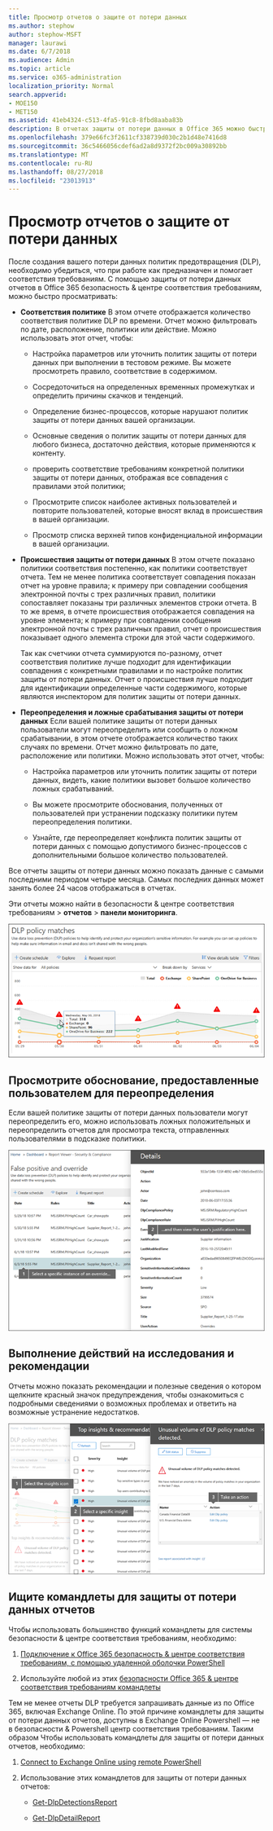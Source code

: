 ```yaml
---
title: Просмотр отчетов о защите от потери данных
ms.author: stephow
author: stephow-MSFT
manager: laurawi
ms.date: 6/7/2018
ms.audience: Admin
ms.topic: article
ms.service: o365-administration
localization_priority: Normal
search.appverid:
- MOE150
- MET150
ms.assetid: 41eb4324-c513-4fa5-91c8-8fbd8aaba83b
description: В отчетах защиты от потери данных в Office 365 можно быстро просмотреть число соответствия политике защиты от потери данных, переопределений или ложные срабатывания; Просмотрите ли они в случае прибора вверх или вниз по времени; отчет можно фильтровать по-разному; и посмотреть дополнительные сведения, выбрав точку на линии на диаграмме.
ms.openlocfilehash: 379e66fc3f2611cf338739d030c2b1d48e7416d8
ms.sourcegitcommit: 36c5466056cdef6ad2a8d9372f2bc009a30892bb
ms.translationtype: MT
ms.contentlocale: ru-RU
ms.lasthandoff: 08/27/2018
ms.locfileid: "23013913"
---
```

# <a name="view-the-reports-for-data-loss-prevention"></a>Просмотр отчетов о защите от потери данных

После создания вашего потери данных политик предотвращения (DLP), необходимо убедиться, что при работе как предназначен и помогает соответствия требованиям. С помощью защиты от потери данных отчетов в Office 365 безопасность &amp; центре соответствия требованиям, можно быстро просматривать:
  
- **Соответствия политике** В этом отчете отображается количество соответствия политике DLP по времени. Отчет можно фильтровать по дате, расположение, политики или действие. Можно использовать этот отчет, чтобы: 
    
  - Настройка параметров или уточнить политик защиты от потери данных при выполнении в тестовом режиме. Вы можете просмотреть правило, соответствие в содержимом.
    
  - Сосредоточиться на определенных временных промежутках и определить причины скачков и тенденций.
    
  - Определение бизнес-процессов, которые нарушают политик защиты от потери данных вашей организации.
    
  - Основные сведения о политик защиты от потери данных для любого бизнеса, достаточно действия, которые применяются к контенту.
    
  - проверить соответствие требованиям конкретной политики защиты от потери данных, отображая все совпадения с правилами этой политики;
    
  - Просмотрите список наиболее активных пользователей и повторите пользователей, которые вносят вклад в происшествия в вашей организации.
    
  - Просмотр списка верхней типов конфиденциальной информации в вашей организации.
    
- **Происшествия защиты от потери данных** В этом отчете показано политики соответствия постепенно, как политики соответствует отчета. Тем не менее политика соответствует совпадения показан отчет на уровне правила; к примеру при совпадении сообщения электронной почты с трех различных правил, политики сопоставляет показаны три различных элементов строки отчета. В то же время, в отчете происшествия отображается совпадения на уровне элемента; к примеру при совпадении сообщения электронной почты с трех различных правил, отчет о происшествия показывает одного элемента строки для этой части содержимого. 
    
  Так как счетчики отчета суммируются по-разному, отчет соответствия политике лучше подходит для идентификации совпадения с конкретными правилами и по настройке политик защиты от потери данных. Отчет о происшествия лучше подходит для идентификации определенные части содержимого, которые являются инспектором для политик защиты от потери данных.
    
- **Переопределения и ложные срабатывания защиты от потери данных** Если вашей политике защиты от потери данных пользователи могут переопределить или сообщить о ложном срабатывании, в этом отчете отображается количество таких случаях по времени. Отчет можно фильтровать по дате, расположение или политики. Можно использовать этот отчет, чтобы: 
    
  - Настройка параметров или уточнить политик защиты от потери данных, видеть, какие политики вызовет большое количество ложных срабатываний.
    
  - Вы можете просмотрите обоснования, полученных от пользователей при устранении подсказку политики путем переопределения политики.
    
  - Узнайте, где переопределяет конфликта политик защиты от потери данных с помощью допустимого бизнес-процессов с дополнительными большое количество пользователей.
    
Все отчеты защиты от потери данных можно показать данные с самыми последними периодом четыре месяца. Самых последних данных может занять более 24 часов отображаться в отчетах.
  
Эти отчеты можно найти в безопасности &amp; центре соответствия требованиям \> **отчетов** \> **панели мониторинга**.
  
![Политики защиты от потери данных соответствует отчета](media/117d20c9-d379-403f-ad68-1f5cd6c4e5cf.png)
  
## <a name="view-the-justification-submitted-by-a-user-for-an-override"></a>Просмотрите обоснование, предоставленные пользователем для переопределения

Если вашей политике защиты от потери данных пользователи могут переопределить его, можно использовать ложных положительных и переопределить отчетов для просмотра текста, отправленных пользователями в подсказке политики.
  
![Выравнивание поля в сведения о ложном срабатывании защиты от потери данных и переопределение отчета](media/e11e3126-026d-4e77-a16d-74a0686d1fa3.png)
  
## <a name="take-action-on-insights-and-recommendations"></a>Выполнение действий на исследования и рекомендации

Отчеты можно показать рекомендации и полезные сведения о котором щелкните красный значок предупреждения, чтобы ознакомиться с подробными сведениями о возможных проблемах и ответить на возможные устранение недостатков.
  
![Щелкнув значок средствами для просмотра сведений и действий, выполняемых](media/51782036-7299-4960-8175-75c2b1637159.png)
  
## <a name="find-the-cmdlets-for-the-dlp-reports"></a>Ищите командлеты для защиты от потери данных отчетов

Чтобы использовать большинство функций командлеты для системы безопасности &amp; центре соответствия требованиям, необходимо:
  
1. [Подключение к Office 365 безопасность &amp; центре соответствия требованиям, с помощью удаленной оболочки PowerShell](http://go.microsoft.com/fwlink/?LinkID=799771&amp;clcid=0x409)
    
2. Используйте любой из этих [безопасности Office 365 &amp; центре соответствия требованиям командлеты](http://go.microsoft.com/fwlink/?LinkID=799772&amp;clcid=0x409)
    
Тем не менее отчеты DLP требуется запрашивать данные из по Office 365, включая Exchange Online. По этой причине командлеты для защиты от потери данных отчетов, доступны в Exchange Online Powershell — не в безопасности &amp; Powershell центр соответствия требованиям. Таким образом Чтобы использовать командлеты для защиты от потери данных отчетов, необходимо:
  
1. [Connect to Exchange Online using remote PowerShell](http://go.microsoft.com/fwlink/?LinkID=799773&amp;clcid=0x409)
    
2. Использование этих командлетов для защиты от потери данных отчетов:
    
      - [Get-DlpDetectionsReport](http://go.microsoft.com/fwlink/?LinkID=799774&amp;clcid=0x409)
    
      - [Get-DlpDetailReport](http://go.microsoft.com/fwlink/?LinkID=799775&amp;clcid=0x409)
    

